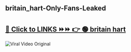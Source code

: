 
 ## britain_hart-Only-Fans-Leaked

# <h2><a href="https://clipsfans.com/britain_hart&ref=git">🔗 Click to LINKS ⏩⏩ 👉 🟢 britain hart </a></h2>

<a href="https://clipsfans.com/britain_hart&ref=git" rel="nofollow" data-target="animated-image.originalLink"><img src="https://i.ibb.co.com/xMMVF88/686577567.gif" alt="Viral Video Original" style="max-width: 100%; display: inline-block;" data-target="animated-image.originalImage"></a>
